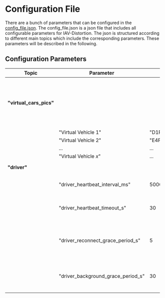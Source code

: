 # Configuration File
There are a bunch of parameters that can be configured in the [config_file.json](../../src/config_file.json).
The config_file.json is a json file that includes all configurable parameters for IAV-Distortion.
The json is structured according to different main topics which include the corresponding parameters.
These parameters will be described in the following.

## Configuration Parameters

| Topic                   | Parameter                          | Default value            | type | Description                                                                                                                                                                                        |
|-------------------------|------------------------------------|--------------------------|------|----------------------------------------------------------------------------------------------------------------------------------------------------------------------------------------------------|
| **"virtual_cars_pics"** |                                    |                          |      | **Contains dictionary of {`virtual_vehicle_id`: `image_name`}. Images have to be placed in `static/images/Virtual_Vehicles`. No limit for max images. But make sure to use correct vehicle id's!** |
|                         | "Virtual Vehicle 1"                | "D1FFAF51CB30_top.webp"  | str  | Image file name                                                                                                                                                                                    |
|                         | "Virtual Vehicle 2"                | "E4FD708CB27D_top.webp"  | str  | Image file name                                                                                                                                                                                    |
|                         | ...                                | ...                      | str  | Image file name                                                                                                                                                                                    |
|                         | "Virtual Vehicle _x_"              | ...                      | str  | Image file name                                                                                                                                                                                    |
| **"driver"**            |                                    |                          |      | **Parameters regarding the driver ui.**                                                                                                                                                            |
|                         | "driver_heartbeat_interval_ms"     | 5000                     | int  | Interval in ms used to send a heartbeat from a driver ui client to the server.                                                                                                                     |
|                         | "driver_heartbeat_timeout_s"       | 30                       | int  | Time after which a player gets removed from the game if the server didn't received a heartbeat from the client.                                                                                    |
|                         | "driver_reconnect_grace_period_s"  | 5                        | int  | If disconnected player reconnects to the server in this period after disconnecting, the player will remain in the game. Otherwise the player will be removed from the game.                        |
|                         | "driver_background_grace_period_s" | 30                       | int  | Period until a player will be removed from the game because he navigated away from the driver ui, to prevent inactive players remain in the game.                                                  |
